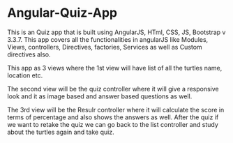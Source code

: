 # Angular-Quiz-App


This is an Quiz app that is built using AngularJS, HTml, CSS, JS, Bootstrap v 3.3.7. This app covers all the functionalities in angularJS like Modules, Views, controllers, Directives, factories, Services as well as Custom directives also. 

This app as 3 views where the 1st view will have list of all the turtles name, location etc. 

The second view will be the quiz controller where it will give a responsive look and it as image based and answer based questions as well. 

The 3rd view will be the Resulr controller where it will calculate the score in terms of percentage and also shows the answers as well. After the quiz if we want to retake the quiz we can go back to the list controller and study about the turtles again and take quiz.
